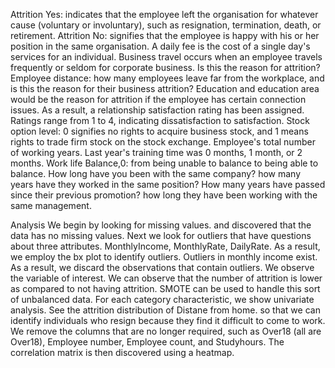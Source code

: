Attrition Yes: indicates that the employee left the organisation for whatever cause (voluntary or involuntary), such as resignation, termination, death, or retirement.
Attrition No: signifies that the employee is happy with his or her position in the same organisation. A daily fee is the cost of a single day's services for an individual. 
Business travel occurs when an employee travels frequently or seldom for corporate business. Is this the reason for attrition?
Employee distance: how many employees leave far from the workplace, and is this the reason for their business attrition?
Education and education area would be the reason for attrition if the employee has certain connection issues. 
As a result, a relationship satisfaction rating has been assigned. Ratings range from 1 to 4, indicating dissatisfaction to satisfaction. 
Stock option level: 0 signifies no rights to acquire business stock, and 1 means rights to trade firm stock on the stock exchange.
Employee's total number of working years. 
Last year's training time was 0 months, 1 month, or 2 months. 
Work life Balance,0: from being unable to balance to being able to balance.
How long have you been with the same company? 
how many years have they worked in the same position? 
How many years have passed since their previous promotion? 
how long they have been working with the same management.

Analysis
We begin by looking for missing values. and discovered that the data has no missing values.
Next we look for outliers that have questions about three attributes. MonthlyIncome, MonthlyRate, DailyRate. As a result, we employ the bx plot to identify outliers. Outliers in monthly income exist. As a result, we discard the observations that contain outliers.
We observe the variable of interest. We can observe that the number of attrition is lower as compared to not having attrition. SMOTE can be used to handle this sort of unbalanced data. 
For each category characteristic, we show univariate analysis. 
See the attrition distribution of Distane from home. so that we can identify individuals who resign because they find it difficult to come to work. 
We remove the columns that are no longer required, such as Over18 (all are Over18), Employee number, Employee count, and Studyhours. 
The correlation matrix is then discovered using a heatmap.
